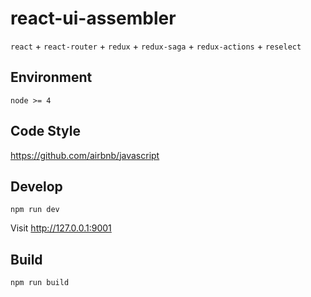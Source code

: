 # react-ui-assembler

`react` + `react-router` + `redux` + `redux-saga` + `redux-actions` + `reselect` 

## Environment

```
node >= 4
```

## Code Style

https://github.com/airbnb/javascript

## Develop

```
npm run dev
```

Visit http://127.0.0.1:9001

## Build

```
npm run build
```
